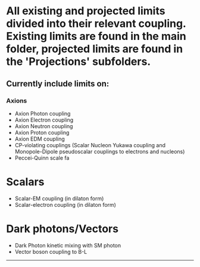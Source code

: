 # All existing and projected limits divided into their relevant coupling. Existing limits are found in the main folder, projected limits are found in the 'Projections' subfolders.

## Currently include limits on:
### Axions
* Axion Photon coupling
* Axion Electron coupling
* Axion Neutron coupling
* Axion Proton coupling
* Axion EDM  coupling
* CP-violating couplings (Scalar Nucleon Yukawa coupling and Monopole-Dipole pseudoscalar couplings to electrons and nucleons)
* Peccei-Quinn scale fa

# Scalars
* Scalar-EM coupling (in dilaton form)
* Scalar-electron coupling (in dilaton form)

# Dark photons/Vectors
* Dark Photon kinetic mixing with SM photon
* Vector boson coupling to B-L

---
